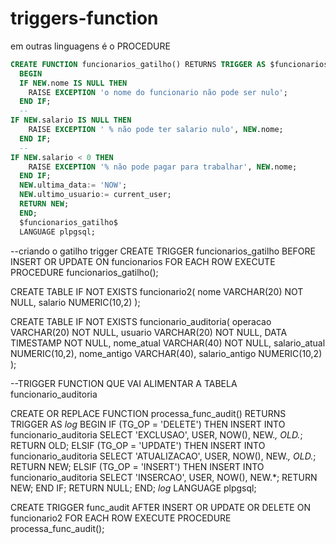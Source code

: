 # triggers-function
em outras linguagens é o PROCEDURE
```SQL
CREATE FUNCTION funcionarios_gatilho() RETURNS TRIGGER AS $funcionarios_gatilho$
  BEGIN
  IF NEW.nome IS NULL THEN
    RAISE EXCEPTION 'o nome do funcionario não pode ser nulo';
  END IF;
  --
IF NEW.salario IS NULL THEN
    RAISE EXCEPTION ' % não pode ter salario nulo', NEW.nome;
  END IF;
  --
IF NEW.salario < 0 THEN
    RAISE EXCEPTION '% não pode pagar para trabalhar', NEW.nome;
  END IF;
  NEW.ultima_data:= 'NOW';
  NEW.ultimo_usuario:= current_user;
  RETURN NEW;
  END;
  $funcionarios_gatilho$
  LANGUAGE plpgsql;
  ```
  --criando o gatilho trigger
  CREATE TRIGGER funcionarios_gatilho BEFORE
  INSERT OR UPDATE ON  funcionarios
  FOR EACH ROW EXECUTE PROCEDURE funcionarios_gatilho();
  
  CREATE TABLE IF NOT EXISTS funcionario2(
    nome VARCHAR(20) NOT NULL,
    salario NUMERIC(10,2)
    );
  
CREATE TABLE IF NOT EXISTS funcionario_auditoria(
  operacao VARCHAR(20) NOT NULL,
  usuario VARCHAR(20) NOT NULL,
  DATA TIMESTAMP NOT NULL,
  nome_atual VARCHAR(40) NOT NULL,
  salario_atual NUMERIC(10,2),
  nome_antigo VARCHAR(40),
  salario_antigo NUMERIC(10,2)
  );

--TRIGGER FUNCTION QUE VAI ALIMENTAR A TABELA funcionario_auditoria

CREATE OR REPLACE FUNCTION processa_func_audit() RETURNS
TRIGGER AS $log$
BEGIN
  IF (TG_OP = 'DELETE') THEN
  INSERT INTO funcionario_auditoria SELECT 'EXCLUSAO', USER, NOW(), NEW.*, OLD.*;
  RETURN OLD;
  ELSIF (TG_OP = 'UPDATE') THEN
  INSERT INTO funcionario_auditoria SELECT 'ATUALIZACAO', USER, NOW(), NEW.*, OLD.*;
  RETURN NEW;
   ELSIF (TG_OP = 'INSERT') THEN
  INSERT INTO funcionario_auditoria SELECT 'INSERCAO', USER, NOW(), NEW.*;
  RETURN NEW;
  END IF;
  RETURN NULL;
END;
$log$ LANGUAGE plpgsql;

CREATE TRIGGER func_audit
AFTER INSERT OR UPDATE OR DELETE
ON funcionario2
FOR EACH ROW EXECUTE PROCEDURE processa_func_audit();
